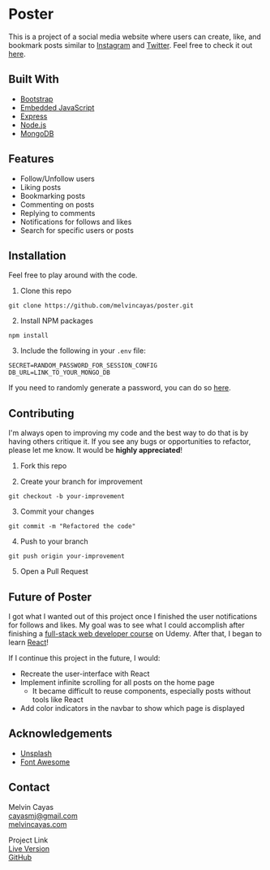 # Poster

This is a project of a social media website where users can create, like, and bookmark posts similar to [Instagram](https://www.instagram.com/) and [Twitter](https:/www.twitter.com/). Feel free to check it out [here](https://my-poster-app.herokuapp.com/).

## Built With

- [Bootstrap](https://getbootstrap.com/)
- [Embedded JavaScript](https://ejs.co/)
- [Express](https://expressjs.com/)
- [Node.js](https://nodejs.org/en/)
- [MongoDB](https://www.mongodb.com/)

## Features

- Follow/Unfollow users
- Liking posts
- Bookmarking posts
- Commenting on posts
- Replying to comments
- Notifications for follows and likes
- Search for specific users or posts

## Installation

Feel free to play around with the code.

1. Clone this repo

```
git clone https://github.com/melvincayas/poster.git
```

2. Install NPM packages

```
npm install
```

3. Include the following in your `.env` file:

```
SECRET=RANDOM_PASSWORD_FOR_SESSION_CONFIG
DB_URL=LINK_TO_YOUR_MONGO_DB
```

If you need to randomly generate a password, you can do so [here](https://passwordsgenerator.net/).

## Contributing

I'm always open to improving my code and the best way to do that is by having others critique it. If you see any bugs or opportunities to refactor, please let me know. It would be **highly appreciated**!

1. Fork this repo

2. Create your branch for improvement

```
git checkout -b your-improvement
```

3. Commit your changes

```
git commit -m "Refactored the code"
```

4. Push to your branch

```
git push origin your-improvement
```

5. Open a Pull Request

## Future of Poster

I got what I wanted out of this project once I finished the user notifications for follows and likes. My goal was to see what I could accomplish after finishing a [full-stack web developer course](https://www.udemy.com/course/the-web-developer-bootcamp/) on Udemy. After that, I began to learn [React](https://www.udemy.com/course/react-the-complete-guide-incl-redux/)!

If I continue this project in the future, I would:

- Recreate the user-interface with React
- Implement infinite scrolling for all posts on the home page
  - It became difficult to reuse components, especially posts without tools like React
- Add color indicators in the navbar to show which page is displayed

## Acknowledgements

- [Unsplash](https://getbootstrap.com/)
- [Font Awesome](https://fontawesome.com/)

## Contact

Melvin Cayas  
[cayasmj@gmail.com](mailto:cayasmj@gmail.com?subject=[GitHub])  
[melvincayas.com](https://melvincayas.com/)

Project Link  
[Live Version](https://my-poster-app.herokuapp.com/)  
[GitHub](https://github.com/melvincayas/poster)
